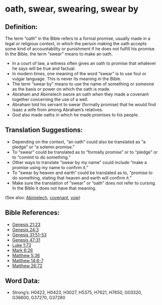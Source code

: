 # oath, swear, swearing, swear by

## Definition:

The term “oath” in the Bible refers to a formal promise, usually made in a legal or religious context, in which the person making the oath accepts some kind of accountability or punishment if he does not fulfill his promise. In the Bible, the term “swear” means to make an oath.

* In a court of law, a witness often gives an oath to promise that whatever he says will be true and factual.
* In modern times, one meaning of the word “swear” is to use foul or vulgar language. This is never its meaning in the Bible.
* The term “swear by” means to use the name of something or someone as the basis or power on which the oath is made.
* Abraham and Abimelech swore an oath when they made a covenant together concerning the use of a well.
* Abraham told his servant to swear (formally promise) that he would find Isaac a wife from among Abraham’s relatives.
* God also made oaths in which he made promises to his people.

## Translation Suggestions:

* Depending on the context, “an oath” could also be translated as “a pledge” or “a solemn promise.”
* To “swear” could be translated as to “formally promise” or to “pledge” or to “commit to do something.”
* Other ways to translate “swear by my name” could include “make a promise using my name to confirm it.”
* To “swear by heaven and earth” could be translated as to, “promise to do something, stating that heaven and earth will confirm it.”
* Make sure the translation of “swear” or “oath” does not refer to cursing. In the Bible it does not have that meaning.

(See also: [Abimelech](../names/abimelech.md), [covenant](../kt/covenant.md), [vow](../kt/vow.md))

## Bible References:

* [Genesis 21:23](rc://en/tn/help/gen/21/23)
* [Genesis 24:3](rc://en/tn/help/gen/24/03)
* [Genesis 31:51-53](rc://en/tn/help/gen/31/51)
* [Genesis 47:31](rc://en/tn/help/gen/47/31)
* [Luke 1:73](rc://en/tn/help/luk/01/73)
* [Mark 6:26](rc://en/tn/help/mrk/06/26)
* [Matthew 5:36](rc://en/tn/help/mat/05/36)
* [Matthew 14:6-7](rc://en/tn/help/mat/14/06)
* [Matthew 26:72](rc://en/tn/help/mat/26/72)

## Word Data:

* Strong’s: H0422, H0423, H3027, H5375, H7621, H7650, G03320, G36600, G37270, G37280
